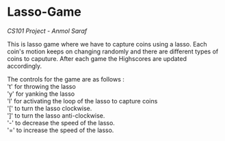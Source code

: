 # Lasso-Game
*CS101 Project - Anmol Saraf*

This is  lasso game where we have to capture coins using a lasso. 
Each coin's motion keeps on changing randomly and there are different types of coins to caputure.
After each game the Highscores are updated accordingly. 

The controls for the game are as follows :  
't' for throwing the lasso  
'y' for yanking the lasso  
'l' for activating the loop of the lasso to capture coins  
'\['  to turn the lasso clockwise.  
'\]' to turn the lasso anti-clockwise.  
'-' to decrease the speed of the lasso.  
'=' to increase the speed of the lasso.
